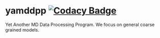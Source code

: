 # yamddpp [![Codacy Badge](https://api.codacy.com/project/badge/Grade/e0ccd3b4314e49a28653b199105a2bb5)](https://www.codacy.com/app/Shirui816/yamddpp?utm_source=github.com&amp;utm_medium=referral&amp;utm_content=Shirui816/yamddpp&amp;utm_campaign=Badge_Grade)
Yet Another MD Data Processing Program. We focus on general coarse grained models.
